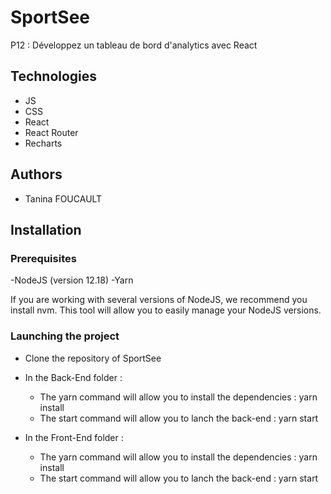 # SportSee

P12 : Développez un tableau de bord d'analytics avec React

## Technologies 

- JS
- CSS 
- React
- React Router
- Recharts

## Authors

- Tanina FOUCAULT

## Installation


### Prerequisites

-NodeJS (version 12.18)
-Yarn

If you are working with several versions of NodeJS, we recommend you install nvm. This tool will allow you to easily manage your NodeJS versions.

### Launching the project

- Clone the repository of SportSee

- In the Back-End folder : 
    - The yarn command will allow you to install the dependencies : yarn install
    - The start command will allow you to lanch the back-end : yarn start

- In the Front-End folder :  
    - The yarn command will allow you to install the dependencies : yarn install
    - The start command will allow you to lanch the back-end : yarn start
